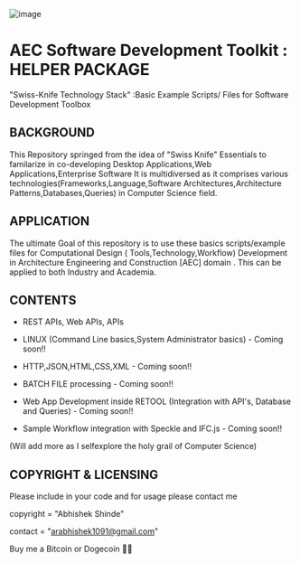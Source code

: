 
![image](https://drive.google.com/uc?export=view&id=1N69Ji1UpW0iun9xtJdRYElwyQ4HzKKs3)

AEC Software Development Toolkit : HELPER PACKAGE
=================================================
"Swiss-Knife Technology Stack" :Basic Example Scripts/ Files for Software Development Toolbox


BACKGROUND
----------

This Repository springed from the idea of "Swiss Knife" Essentials to familarize in co-developing Desktop Applications,Web Applications,Enterprise Software 
It is multidiversed as it comprises various technologies(Frameworks,Language,Software Architectures,Architecture Patterns,Databases,Queries) in Computer Science field.


APPLICATION
------------

The ultimate Goal of this repository is to use these basics scripts/example files for Computational Design ( Tools,Technology,Workflow) Development in Architecture
Engineering and Construction [AEC] domain . This can be applied to both Industry and Academia.


CONTENTS
---------

* REST APIs, Web APIs, APIs

* LINUX (Command Line basics,System Administrator basics) - Coming soon!!

* HTTP,JSON,HTML,CSS,XML - Coming soon!!

* BATCH FILE processing - Coming soon!!

* Web App Development inside RETOOL (Integration with API's, Database and Queries) - Coming soon!!

* Sample Workflow integration with Speckle and IFC.js - Coming soon!!

(Will add more as I selfexplore the holy grail of Computer Science)


COPYRIGHT & LICENSING
---------------------

Please include in your code and for usage please contact me

copyright = "Abhishek Shinde"

contact = "arabhishek1091@gmail.com"

Buy me a Bitcoin or Dogecoin 🧘‍♂️ 
